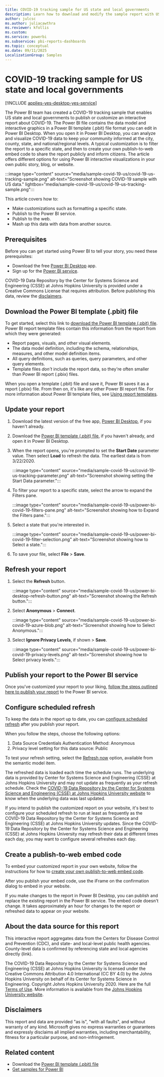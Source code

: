```yaml
---
title: COVID-19 tracking sample for US state and local governments
description: Learn how to download and modify the sample report with US state and local data for the COVID-19 pandemic.
author: julcsc
ms.author: juliacawthra
ms.reviewer: kfollis
ms.custom:
ms.service: powerbi
ms.subservice: pbi-reports-dashboards
ms.topic: conceptual
ms.date: 09/11/2025
LocalizationGroup: Samples
---
```

# COVID-19 tracking sample for US state and local governments

[!INCLUDE [applies-yes-desktop-yes-service](../includes/applies-yes-desktop-yes-service.md)]

The Power BI team has created a COVID-19 tracking sample that enables US state and local governments to publish or customize an interactive report about COVID-19. The Power BI file contains the data model and interactive graphics in a Power BI template (.pbit) file format you can edit in Power BI Desktop. When you open it in Power BI Desktop, you can analyze and visualize COVID-19 data to keep your community informed at the city, county, state, and national/regional levels. A typical customization is to filter the report to a specific state, and then to create your own publish-to-web embed code to share the report publicly and inform citizens. The article offers different options for using Power BI interactive visualizations in your own public story, blog, or website.

:::image type="content" source="media/sample-covid-19-us/covid-19-us-tracking-sample.png" alt-text="Screenshot showing COVID-19 sample with US data." lightbox="media/sample-covid-19-us/covid-19-us-tracking-sample.png":::

This article covers how to:

- Make customizations such as formatting a specific state.
- Publish to the Power BI service.
- Publish to the web.
- Mash up this data with data from another source.

## Prerequisites

Before you can get started using Power BI to tell your story, you need these prerequisites:

- Download the free [Power BI Desktop](https://powerbi.microsoft.com/desktop/) app.
- Sign up for the [Power BI service](https://powerbi.microsoft.com/get-started/).

COVID-19 Data Repository by the Center for Systems Science and Engineering (CSSE) at Johns Hopkins University is provided under a Creative Commons License that requires attribution. Before publishing this data, review the [disclaimers](#disclaimers).

## Download the Power BI template (.pbit) file

To get started, select this link to [download the Power BI template (.pbit) file](https://go.microsoft.com/fwlink/?linkid=2125058). Power BI report template files contain this information from the report from which they were generated:

- Report pages, visuals, and other visual elements.
- The data model definition, including the schema, relationships, measures, and other model definition items.
- All query definitions, such as queries, query parameters, and other query elements.
- Template files *don't* include the report data, so they're often smaller than Power BI report (.pbix) files.

When you open a template (.pbit) file and save it, Power BI saves it as a report (.pbix) file. From then on, it's like any other Power BI report file. For more information about Power BI template files, see [Using report templates](desktop-templates.md#using-report-templates).

## Update your report

1. Download the latest version of the free app, [Power BI Desktop](https://powerbi.microsoft.com/desktop/), if you haven't already.

1. Download the [Power BI template (.pbit) file](https://go.microsoft.com/fwlink/?linkid=2125058), if you haven't already, and open it in Power BI Desktop.

1. When the report opens, you're prompted to set the **Start Date** parameter value. Then select **Load** to refresh the data. The earliest data is from 3/22/2020.

    :::image type="content" source="media/sample-covid-19-us/covid-19-us-tracking-parameter.png" alt-text="Screenshot showing setting the Start Data parameter.":::

1. To filter your report to a specific state, select the arrow to expand the Filters pane.

    :::image type="content" source="media/sample-covid-19-us/power-bi-covid-19-filters-pane.png" alt-text="Screenshot showing how to Expand the Filters pane.":::

1. Select a state that you're interested in.

    :::image type="content" source="media/sample-covid-19-us/power-bi-covid-19-filter-selection.png" alt-text="Screenshot showing how to Select a state.":::

1. To save your file, select **File** > **Save**.

## Refresh your report

1. Select the **Refresh** button.

    :::image type="content" source="media/sample-covid-19-us/power-bi-desktop-refresh-button.png" alt-text="Screenshot showing the Refresh button.":::

1. Select **Anonymous** > **Connect**.

    :::image type="content" source="media/sample-covid-19-us/power-bi-covid-19-azure-blob.png" alt-text="Screenshot showing how to Select Anonymous.":::

1. Select **Ignore Privacy Levels**, if shown > **Save**.

    :::image type="content" source="media/sample-covid-19-us/power-bi-covid-19-privacy-levels.png" alt-text="Screenshot showing how to Select privacy levels.":::

## Publish your report to the Power BI service

Once you've customized your report to your liking, [follow the steps outlined here to publish your report](../create-reports/desktop-upload-desktop-files.md) to the Power BI service.

## Configure scheduled refresh

To keep the data in the report up to date, you can [configure scheduled refresh](../connect-data/refresh-scheduled-refresh.md) after you publish your report.

When you follow the steps, choose the following options:

1. Data Source Credentials Authentication Method: Anonymous
1. Privacy level setting for this data source: Public

To test your refresh setting, select the [Refresh now](../connect-data/refresh-data.md#data-refresh) option, available from the semantic model item.

The refreshed data is loaded each time the schedule runs. The underlying data is provided by Center for Systems Science and Engineering (CSSE) at Johns Hopkins University and may not update as frequently as your refresh schedule. Check the [COVID-19 Data Repository by the Center for Systems Science and Engineering (CSSE) at Johns Hopkins University website](https://github.com/CSSEGISandData/COVID-19) to know when the underlying data was last updated.

If you intend to publish the customized report on your website, it's best to configure your scheduled refresh to run at least as frequently as the COVID-19 Data Repository by the Center for Systems Science and Engineering (CSSE) at Johns Hopkins University updates. Since the COVID-19 Data Repository by the Center for Systems Science and Engineering (CSSE) at Johns Hopkins University may refresh their data at different times each day, you may want to configure several refreshes each day.

## Create a publish-to-web embed code

To embed your customized report in your own website, follow the instructions for how to [create your own publish-to-web embed code](../collaborate-share/service-publish-to-web.md#create-embed-codes-with-publish-to-web).

After you publish your embed code, use the iFrame on the confirmation dialog to embed in your website.

If you make changes to the report in Power BI Desktop, you can publish and replace the existing report in the Power BI service. The embed code doesn't change. It takes approximately an hour for changes to the report or refreshed data to appear on your website.

## About the data source for this report

This interactive report aggregates data from the Centers for Disease Control and Prevention (CDC), and state- and local-level public health agencies. County-level data is confirmed by referencing state and local agencies directly (link).

The COVID-19 Data Repository by the Center for Systems Science and Engineering (CSSE) at Johns Hopkins University is licensed under the Creative Commons Attribution 4.0 International (CC BY 4.0) by the Johns Hopkins University on behalf of its Center for Systems Science in Engineering. Copyright Johns Hopkins University 2020. Here are the full [Terms of Use](https://github.com/CSSEGISandData/COVID-19/blob/master/README.md). More information is available from the [Johns Hopkins University website](https://coronavirus.jhu.edu/map-faq.html).

## Disclaimers

This report and data are provided "as is", "with all faults", and without warranty of any kind. Microsoft gives no express warranties or guarantees and expressly disclaims all implied warranties, including merchantability, fitness for a particular purpose, and non-infringement.

## Related content

- Download the [Power BI template (.pbit) file](https://go.microsoft.com/fwlink/?linkid=2125058)
- [Get samples for Power BI](../create-reports/sample-datasets.md)
